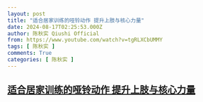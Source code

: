 ```yaml
---
layout: post
title: "适合居家训练的哑铃动作 提升上肢与核心力量"
date: 2024-08-17T02:25:53.000Z
author: 陈秋实 Qiushi Official
from: https://www.youtube.com/watch?v=tgRLXCbUMMY
tags: [ 陈秋实 ]
comments: True
categories: [ 陈秋实 ]
---
```

<!--1723861553000-->
[适合居家训练的哑铃动作 提升上肢与核心力量](https://www.youtube.com/watch?v=tgRLXCbUMMY)
------

<div>

</div>
